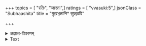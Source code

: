 +++
topics = [ "रतिः", "जारता",]
ratings = [ "vvasuki:5",]
jsonClass = "Subhaashita"
title = "मुखभृतानि* सुष्ठ्वपि"

+++

<details><summary>अज्ञात-विवरणम्</summary>

जाड्यं धियो हरति सिञ्चति वाचि सत्यं।  
मानोन्नतिं दिशति पापमपाकरोति।   
चेतः प्रसादयति दिक्षु तनोति कीर्तिम्।   
सत्संगतिः कथय किं न करोति पुंसाम्॥
</details>



<details><summary>Text</summary>

मुखभृतानि* सुष्ठ्वपि सुष्ठ्वपि काञ्च्या दृढनिबद्धानि।  
अन्याभिरपि खलु जीर्णोदूखले भज्यन्ति मुषलानि॥
</details>
